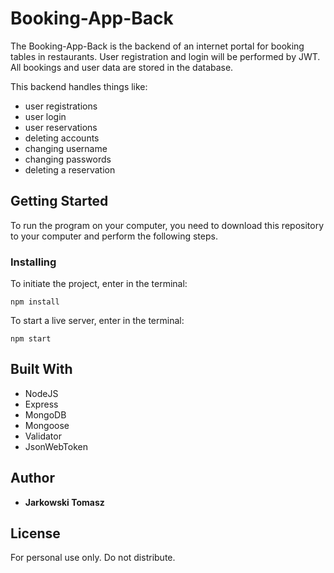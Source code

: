 # Booking-App-Back

The Booking-App-Back is the backend of an internet portal for booking tables in restaurants. User registration and login will be performed by JWT. All bookings and user data are stored in the database.

This backend handles things like:

- user registrations
- user login
- user reservations
- deleting accounts
- changing username
- changing passwords
- deleting a reservation

## Getting Started

To run the program on your computer, you need to download this repository to your computer and perform the following steps.

### Installing

To initiate the project, enter in the terminal:

```
npm install
```

To start a live server, enter in the terminal:

```
npm start
```

## Built With

- NodeJS
- Express
- MongoDB
- Mongoose
- Validator
- JsonWebToken

## Author

- **Jarkowski Tomasz**

## License

For personal use only. Do not distribute.

